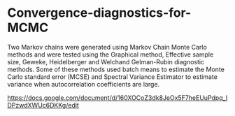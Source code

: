 # Convergence-diagnostics-for-MCMC
Two Markov chains were generated using Markov Chain Monte Carlo methods and were tested using the Graphical method, Effective sample size, Geweke, Heidelberger and Welchand Gelman-Rubin diagnostic methods. Some of these methods used batch means to estimate the Monte Carlo standard error (MCSE) and Spectral Variance Estimator to estimate variance when autocorrelation coefficients are large.

https://docs.google.com/document/d/160XOCoZ3dk8JeOx5F7heEUuPdpq_IDPzwdXWUc6DKKg/edit
